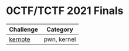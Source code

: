 # 0CTF/TCTF 2021 Finals

| Challenge | Category | 
|-----------|----------|
| [kernote](./pwn/kernote) | pwn, kernel |